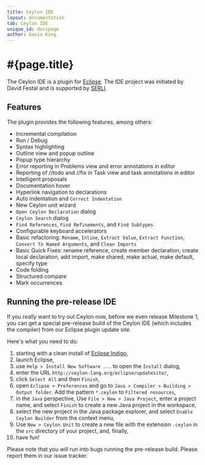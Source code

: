 ```yaml
---
title: Ceylon IDE
layout: documentation
tab: Ceylon IDE
unique_id: docspage
author: Gavin King
---
```

# #{page.title}

The Ceylon IDE is a plugin for [Eclipse](http://eclipse.org). The IDE project 
was initiated by David Festal and is supported by [SERLI](http://www.serli.com/).

## Features

The plugin provides the following features, among others:

* Incremental compilation
* Run / Debug
* Syntax highlighting
* Outline view and popup outline
* Popup type hierarchy
* Error reporting in Problems view
  and error annotations in editor
* Reporting of //todo and //fix in Task view
  and task annotations in editor
* Intelligent proposals
* Documentation hover
* Hyperlink navigation to declarations
* Auto indentation and `Correct Indentation`
* New Ceylon unit wizard
* `Open Ceylon Declaration` dialog
* `Ceylon Search` dialog
* `Find References`, `Find Refinements`, and 
  `Find Subtypes`
* Configurable keyboard accelerators
* Basic refactoring: `Rename`, `Inline`,
  `Extract Value`, `Extract Function`,
  `Convert To Named Arguments`, and
   `Clean Imports`
* Basic Quick Fixes: rename reference,
  create member declaration, create local 
  declaration, add import, make shared, 
  make actual, make default, specify type
* Code folding
* Structured compare
* Mark occurrences


## Running the pre-release IDE

If you *really* want to try out Ceylon now, before we even release Milestone 1, 
you can get a special pre-release build of the Ceylon IDE (which includes the
compiler) from our Eclipse plugin update site.

Here's what you need to do:

1.  starting with a clean install of [Eclipse Indigo](http://www.eclipse.org/downloads/),
2.  launch Eclipse,
3.  use `Help > Install New Software ...` to open the `Install` dialog,
4.  enter the URL `http://ceylon-lang.org/eclipse/updatesite/`,
5.  click `Select All` and then `Finish`,
6.  open `Eclipse > Preferences` and go to `Java > Compiler > Building > Output folder`. 
    Add the pattern `*.ceylon` to `Filtered resources`,
7.  in the `Java` perspective, Use `File > New > Java Project`, enter a 
    project name, and select `Finish` to create a new Java project in the 
    workspace,
8.  select the new project in the Java package explorer, and select 
   `Enable Ceylon Builder` from the context menu,
9.  Use `New > Ceylon Unit` to create a new file with the extension 
    `.ceylon` in the `src` directory of your project, and, finally,
10. have fun!

Please note that you *will* run into bugs running the pre-release build. Please
report them in our issue tracker.
